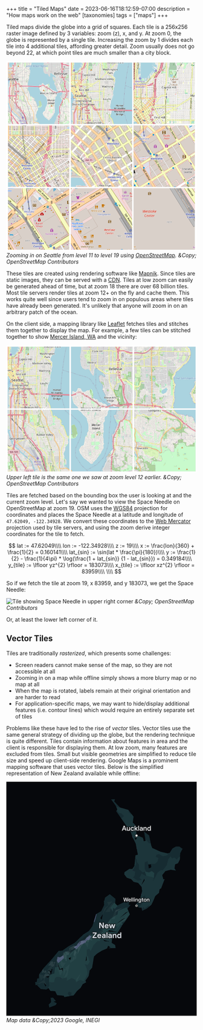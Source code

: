 +++
title = "Tiled Maps"
date = 2023-06-16T18:12:59-07:00
description = "How maps work on the web"
[taxonomies]
tags = ["maps"]
+++

Tiled maps divide the globe into a grid of squares. Each tile is a 256x256 raster image defined by 3 variables: zoom (z), x, and y. At zoom 0, the globe is represented by a single tile. Increasing the zoom by 1 divides each tile into 4 additional tiles, affording greater detail. Zoom usually does not go beyond 22, at which point tiles are much smaller than a city block.

![A grid of 9 map tiles](zoomed.png)
*Zooming in on Seattle from level 11 to level 19 using [OpenStreetMap](https://www.openstreetmap.org). &Copy; OpenStreetMap Contributors*

These tiles are created using rendering software like [Mapnik](https://wiki.openstreetmap.org/wiki/Mapnik). Since tiles are static images, they can be served with a [CDN](https://en.wikipedia.org/wiki/Content_delivery_network). Tiles at low zoom can easily be generated ahead of time, but at zoom 18 there are over 68 billion tiles. Most tile servers render tiles at zoom 12+ on the fly and cache them. This works quite well since users tend to zoom in on populous areas where tiles have already been generated. It's unlikely that anyone will zoom in on an arbitrary patch of the ocean.

On the client side, a mapping library like [Leaflet](https://leafletjs.com/) fetches tiles and stitches them together to display the map. For example, a few tiles can be stitched together to show [Mercer Island, WA](https://en.wikipedia.org/wiki/Mercer_Island,_Washington) and the vicinity:

![Tiles stitched together](stitched.png)
*Upper left tile is the same one we saw at zoom level 12 earlier. &Copy; OpenStreetMap Contributors*

Tiles are fetched based on the bounding box the user is looking at and the current zoom level. Let's say we wanted to view the Space Needle on OpenStreetMap at zoom 19. OSM uses the [WGS84](https://en.wikipedia.org/wiki/World_Geodetic_System#WGS84) projection for coordinates and places the Space Needle at a latitude and longitude of `47.62049, -122.34928`. We convert these coordinates to the [Web Mercator](https://en.wikipedia.org/wiki/Web_Mercator_projection) projection used by tile servers, and using the zoom derive integer coordinates for the tile to fetch.

$$
lat := 47.62049\\\\
lon := -122.34928\\\\
z := 19\\\\
x := \frac{lon}{360} + \frac{1}{2} = 0.160141\\\\
lat_{sin} := \sin(lat * \frac{\pi}{180})\\\\
y := \frac{1}{2} - \frac{1}{4\pi} * \log(\frac{1 + lat_{sin}} {1 - lat_{sin}}) = 0.349184\\\\
y_{tile} := \lfloor yz^{2} \rfloor = 183073\\\\
x_{tile} := \lfloor xz^{2} \rfloor = 83959\\\\
\\\\
$$

So if we fetch the tile at zoom 19, x 83959, and y 183073, we get the Space Needle:

![Tile showing Space Needle in upper right corner](https://tile.openstreetmap.org/19/83959/183073.png)
*&Copy; OpenStreetMap Contributors*

Or, at least the lower left corner of it.

## Vector Tiles

Tiles are traditionally *rasterized*, which presents some challenges:

* Screen readers cannot make sense of the map, so they are not accessible at all
* Zooming in on a map while offline simply shows a more blurry map or no map at all
* When the map is rotated, labels remain at their original orientation and are harder to read
* For application-specific maps, we may want to hide/display additional features (i.e. contour lines) which would require an entirely separate set of tiles

Problems like these have led to the rise of *vector* tiles. Vector tiles use the same general strategy of dividing up the globe, but the rendering technique is quite different. Tiles contain information about features in area and the client is responsible for displaying them. At low zoom, many features are excluded from tiles. Small but visible geometries are simplified to reduce tile size and speed up client-side rendering. Google Maps is a prominent mapping software that uses vector tiles. Below is the simplified representation of New Zealand available while offline:

![Screenshot of New Zealand in Google Maps](new_zealand_vector.png)
*Map data &Copy;2023 Google, INEGI*
